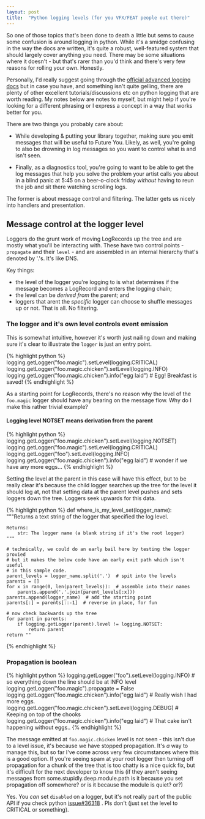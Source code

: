 ```yaml
---
layout: post
title:  "Python logging levels (for you VFX/FEAT people out there)"
---
```


So one of those topics that's been done to death a little but sems to cause some confusion is around logging in python. While it's a smidge confusing in the way the docs are written, it's quite a robust, well-featured system that should largely cover anything you need. There may be some situations where it doesn't - but that's rarer than you'd think and there's very few reasons for rolling your own. Honestly.

Personally, I'd really suggest going through the [official advanced logging docs][python-advanced-logging] but in case you have, and something isn't quite gelling, there are plenty of other excellent tutorials/discussions etc on python logging that are worth reading. My notes below are notes to myself, but might help if you're looking for a different phrasing or I express a concept in a way that works better for you.

There are two things you probably care about:

  - While developing & putting your library together, making sure you emit messages that will be useful to Future You. Likely, as well, you're going to also be drowning in log messages so you want to control what is and isn't seen. 

  - Finally, as a diagnostics tool, you're going to want to be able to get the log messages that help you solve the problem your artist calls you about in a blind panic at 5:45 on a beer-o-clock friday _without_ having to reun the job and sit there watching scrolling logs.

The former is about message control and filtering. The latter gets us nicely into handlers and presentation.

## Message control at the logger level

Loggers do the grunt work of moving LogRecords up the tree and are mostly what you'll be interacting with. These have two control points - `propagate` and their `level` - and are assembled in an internal hierarchy that's denoted by '.'s. It's like DNS.

Key things:
  - the level of the logger you're logging to is what determines if the message becomes a LogRecord and enters the logging chain;
  - the level can be _derived from_ the parent; and
  - loggers that arent the *specific* logger can choose to shuffle messages up or not. That is all. No filtering.
    

### The logger and it's own level controls event emission

This is somewhat intuitive, however it's worth just nailing down and making sure it's clear to illustrate the `logger` is just an entry point.

{% highlight python %}
logging.getLogger("foo.magic").setLevel(logging.CRITICAL)
logging.getLogger("foo.magic.chicken").setLevel(logging.INFO)
logging.getLogger("foo.magic.chicken").info("egg laid")    # Egg! Breakfast is saved!
{% endhighlight %}

As a starting point for LogRecords, there's no reason why the level of the `foo.magic` logger should have any bearing on the message flow. Why do I make this rather trivial example?

#### Logging level NOTSET means derivation from the parent

{% highlight python %}
logging.getLogger("foo.magic.chicken").setLevel(logging.NOTSET)
logging.getLogger("foo.magic").setLevel(logging.CRITICAL)
logging.getLogger("foo").setLevel(logging.INFO)
logging.getLogger("foo.magic.chicken").info("egg laid")    # wonder if we have any more eggs...
{% endhighlight %}

Setting the level at the parent in this case will have this effect, but to be really clear it's because the child logger searches up the tree for the level it should log at, not that setting data at the parent level pushes and sets loggers down the tree. Loggers seek upwards for this data.

{% highlight python %}
def where_is_my_level_set(logger_name):
    """Returns a text string of the logger that specified the log level.
    
    Returns:
        str: The logger name (a blank string if it's the root logger)
    """

    # technically, we could do an early bail here by testing the logger provied
    # but it makes the below code have an early exit path which isn't useful
    # in this sample code.
    parent_levels = logger_name.split('.')  # spit into the levels
    parents = []
    for x in range(0, len(parent_levels)):  # assemble into their names
        parents.append('.'.join(parent_levels[:x]))
    parents.append(logger_name)  # add the starting point
    parents[:] = parents[::-1]  # reverse in place, for fun
 
    # now check backwards up the tree
    for parent in parents:
        if logging.getLogger(parent).level != logging.NOTSET:
            return parent
    return ""
{% endhighlight %}

### Propagation is boolean

{% highlight python %}
logging.getLogger("foo").setLevel(logging.INFO)   # so everything down the line should be at INFO level
logging.getLogger("foo.magic").propagate = False
logging.getLogger("foo.magic.chicken").info("egg laid")    # Really wish I had more eggs.
logging.getLogger("foo.magic.chicken").setLevel(logging.DEBUG)  # Keeping on top of the chooks
logging.getLogger("foo.magic.chicken").info("egg laid")    # That cake isn't happening without eggs..
{% endhighlight %}

The message emitted at `foo.magic.chicken` level is not seen - this isn't due to a level issue, it's because we have stopped propagation. It's *a* way to manage this, but so far I've come across very few circumstances where this is a good option. If you're seeing spam at your root logger then turning off propagation for a chunk of the tree that is too chatty is a nice quick fix, but it's difficult for the next developer to know this (if they aren't seeing messages from some.stupidly.deep.module.path is it because you set propagation off somewhere? or is it because the module is quiet? or?)

Yes. You *can* set `disabled` on a logger, but it's not really part of the public API if you check python [issue#36318][disable-not-public] . Pls don't (just set the level to CRITICAL or something).


[python-advanced-logging]: https://docs.python.org/3/howto/logging.html#logging-advanced-tutorial 
[disable-not-public]: https://bugs.python.org/issue36318
